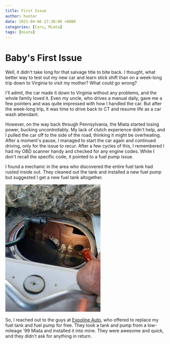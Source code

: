 ```yaml
---
title: First Issue
author: hunter
date: 2021-04-06 17:38:00 +0800
categories: [Cars, Miata]
tags: [miata]
---
```


# Baby's First Issue
Well, it didn't take long for that salvage title to bite back. I thought, what better way to test out my new car and learn stick shift than on a week-long trip down to Virginia to visit my mother? What could go wrong?

I'll admit, the car made it down to Virginia without any problems, and the whole family loved it. Even my uncle, who drives a manual daily, gave me a few pointers and was quite impressed with how I handled the car. But after the week-long trip, it was time to drive back to CT and resume life as a car wash attendant.

However, on the way back through Pennsylvania, the Miata started losing power, bucking uncontrollably. My lack of clutch experience didn't help, and I pulled the car off to the side of the road, thinking it might be overheating. After a moment's pause, I managed to start the car again and continued driving, only for the issue to recur. After a few cycles of this, I remembered I had my OBD scanner handy and checked for any engine codes. While I don't recall the specific code, it pointed to a fuel pump issue.

I found a mechanic in the area who discovered the entire fuel tank had rusted inside out. They cleaned out the tank and installed a new fuel pump but suggested I get a new fuel tank altogether.

<img src="https://raw.githubusercontent.com/HunterCustom/HunterCustom.github.io/master/assets/img/image_2024-02-17_193131969.png" alt="Fuel Tank Rusted" width="300" height="400">

So, I reached out to the guys at [Expoline Auto](https://expolineauto.com), who offered to replace my fuel tank and fuel pump for free. They took a tank and pump from a low-mileage '99 Miata and installed it into mine. They were awesome and quick, and they didn't ask for anything in return.
